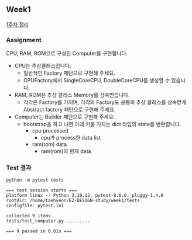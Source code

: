 ## Week1
[1주차 정리](https://www.notion.so/corcaai/f47f90c39ed8454db3e3822a7c2f4b39?pvs=4)

### Assignment
CPU, RAM, ROM으로 구성된 Computer를 구현합니다.

- CPU는 추상클래스입니다.
    - 일반적인 Factory 패턴으로 구현해 주세요.
    - CPUFactory에서 SingleCoreCPU, DoubleCoreCPU를 생성할 수 있습니다.
- RAM, ROM은 추상 클래스 Memory를 상속받습니다.
    - 각각은 Factory를 가지며, 각각의 Factory도 공통의 추상 클래스를 상속받게 Abstract factory 패턴으로 구현해 주세요.
- Computer는 Builder 패턴으로 구현해 주세요.
    - bootstrap을 하고 나면 아래 키를 가지는 dict 타입의 state를 반환합니다.
        - cpu processed
            - cpu가 process한 data list
        - ram(rom) data
            - ram(rom)의 현재 data

### Test 결과
`python -m pytest tests`
```
=== test session starts ===
platform linux -- Python 3.10.12, pytest-8.0.0, pluggy-1.4.0
rootdir: /home/taehyeon/EZ-DESIGN-study/week1/tests
configfile: pytest.ini

collected 9 items
tests/test_computer.py .........

=== 9 passed in 0.01s ===
```